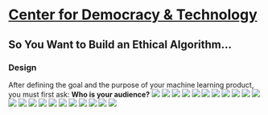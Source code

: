 # [Center for Democracy & Technology](https://cdt.org/)

## So You Want to Build an Ethical Algorithm...

### Design
After defining the goal and the purpose of your machine learning product, you must first ask: **Who is your audience?**
![](data/1.JPG)
![](data/2.JPG)
![](data/3.JPG)
![](data/4.JPG)
![](data/5.JPG)
![](data/6.JPG)
![](data/7.JPG)
![](data/8.JPG)
![](data/9.JPG)
![](data/10.JPG)
![](data/11.JPG)
![](data/12.JPG)
![](data/13.JPG)
![](data/14.JPG)
![](data/15.JPG)
![](data/16.JPG)
![](data/17.JPG)
![](data/18.JPG)
![](data/19.JPG)
![](data/20.JPG)
![](data/21.JPG)
![](data/22.JPG)
